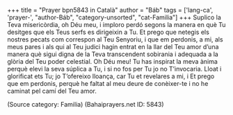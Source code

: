 +++
title = "Prayer bpn5843 in Català"
author = "Báb"
tags = ['lang-ca', 'prayer-', "author-Báb", "category-unsorted", "cat-Familia"]
+++
Suplico la Teva misericòrdia, oh Déu meu, i imploro perdó segons la manera en què Tu desitges que els Teus serfs es dirigeixin a Tu. Et prego que netegis els nostres pecats com correspon al Teu Senyoriu, i que em perdonis, a mi, als meus pares i als qui al Teu judici hagin entrat en la llar del Teu amor d’una manera què sigui digna de la Teva transcendent sobirania i adequada a la glòria del Teu poder celestial.
Oh Déu meu! Tu has inspirat la meva ànima perquè elevi la seva súplica a Tu, i si no fos per Tu jo no T’invocaria. Lloat i glorificat ets Tu; jo T’ofereixo lloança, car Tu et revelares a mi, i Et prego que em perdonis, perquè he faltat al meu deure de conèixer-te i no he caminat pel camí del Teu amor.

(Source category: Familia)
(Bahaiprayers.net ID: 5843)

